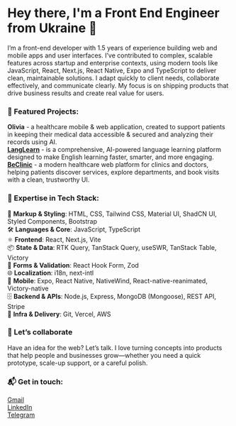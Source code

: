 # Hey there, I'm a Front End Engineer from Ukraine 👋

I’m a front-end developer with 1.5 years of experience building web and mobile apps and user interfaces. I’ve contributed to complex, scalable features across startup and enterprise contexts, using modern tools like JavaScript, React, Next.js, React Native, Expo and TypeScript to deliver clean, maintainable solutions. I adapt quickly to client needs, collaborate effectively, and communicate clearly. My focus is on shipping products that drive business results and create real value for users.

### 🚀 Featured Projects:
**Olivia** - a healthcare mobile & web application, created to support patients in keeping their medical data accessible & secured and analyzing their records using AI.  
[**LangLearn**](https://www.langlearn.academy) - is a comprehensive, AI-powered language learning platform designed to make English learning faster, smarter, and more engaging.   
[**BeClinic**](https://be-clinic-two.vercel.app) - a modern healthcare web platform for clinics and doctors, helping patients discover services, explore departments, and book visits with a clean, trustworthy UI. 

### 🔧 Expertise in Tech Stack:
🎨 **Markup & Styling**: HTML, CSS, Tailwind CSS, Material UI, ShadCN UI, Styled Components, Bootstrap  
🛠️ **Languages & Core**: JavaScript, TypeScript  
⚛️ **Frontend**: React, Next.js, Vite  
📦 **State & Data**: RTK Query, TanStack Query, useSWR, TanStack Table, Victory  
🧾 **Forms & Validation**: React Hook Form, Zod  
🌐 **Localization**: i18n, next-intl  
📱 **Mobile**: Expo, React Native, NativeWind, React-native-reanimated, Victory-native  
🗄️ **Backend & APIs**: Node.js, Express, MongoDB (Mongoose), REST API, Stripe  
🚀 **Infra & Delivery**: Git, Vercel, AWS  

### 🤝 Let’s collaborate
Have an idea for the web? Let’s talk. I love turning concepts into products that help people and businesses grow—whether you need a quick prototype, scale-up support, or a careful polish.

### 📬 Get in touch:
[Gmail](mailto:dan.shirayy@gmail.com)  
[LinkedIn](https://www.linkedin.com/in/danylo-shyrai-92b3b6261/)  
[Telegram](https://t.me/BenderJun)  
